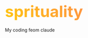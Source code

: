 # sprituality
My coding feom claude 
<!DOCTYPE html>
<html lang="en">
<head>
    <meta charset="UTF-8">
    <meta name="viewport" content="width=device-width, initial-scale=1.0">
    <title>Awakening to Ultimate Reality</title>
    <meta name="description" content="A spiritual journey through non-duality and ultimate reality. Discover your true nature through interactive meditation and self-inquiry.">
    <meta name="keywords" content="non-duality, spirituality, ultimate reality, self-inquiry, meditation, consciousness, awakening">
    <style>
        * {
            margin: 0;
            padding: 0;
            box-sizing: border-box;
        }

        body {
            font-family: 'Georgia', serif;
            background: linear-gradient(135deg, #0f0f23, #1a1a3a, #2d2d5f);
            color: #e8e8f0;
            min-height: 100vh;
            overflow-x: hidden;
        }

        .cosmic-bg {
            position: fixed;
            top: 0;
            left: 0;
            width: 100%;
            height: 100%;
            opacity: 0.3;
            z-index: -1;
        }

        .star {
            position: absolute;
            background: white;
            border-radius: 50%;
            animation: twinkle 2s infinite ease-in-out alternate;
        }

        @keyframes twinkle {
            0% { opacity: 0.3; transform: scale(1); }
            100% { opacity: 1; transform: scale(1.2); }
        }

        .container {
            max-width: 1200px;
            margin: 0 auto;
            padding: 0 20px;
            position: relative;
            z-index: 1;
        }

        header {
            text-align: center;
            padding: 60px 0;
            background: rgba(255, 255, 255, 0.05);
            backdrop-filter: blur(10px);
            border-radius: 0 0 50px 50px;
            margin-bottom: 40px;
        }

        h1 {
            font-size: 3.5em;
            background: linear-gradient(45deg, #ffd700, #ff6b6b, #4ecdc4, #45b7d1);
            background-size: 400% 400%;
            -webkit-background-clip: text;
            -webkit-text-fill-color: transparent;
            animation: gradientShift 8s ease infinite;
            margin-bottom: 20px;
        }

        @keyframes gradientShift {
            0% { background-position: 0% 50%; }
            50% { background-position: 100% 50%; }
            100% { background-position: 0% 50%; }
        }

        .subtitle {
            font-size: 1.3em;
            color: #b8b8c8;
            font-style: italic;
        }

        .nav-tabs {
            display: flex;
            justify-content: center;
            margin-bottom: 40px;
            gap: 10px;
            flex-wrap: wrap;
        }

        .tab-btn {
            background: rgba(255, 255, 255, 0.1);
            border: 2px solid rgba(255, 255, 255, 0.2);
            color: #e8e8f0;
            padding: 15px 25px;
            border-radius: 25px;
            cursor: pointer;
            transition: all 0.3s ease;
            font-size: 1em;
            backdrop-filter: blur(5px);
        }

        .tab-btn:hover, .tab-btn.active {
            background: rgba(255, 255, 255, 0.2);
            border-color: #4ecdc4;
            box-shadow: 0 0 20px rgba(78, 205, 196, 0.3);
            transform: translateY(-2px);
        }

        .content-section {
            display: none;
            background: rgba(255, 255, 255, 0.08);
            backdrop-filter: blur(15px);
            border-radius: 20px;
            padding: 40px;
            margin-bottom: 30px;
            border: 1px solid rgba(255, 255, 255, 0.1);
            animation: fadeIn 0.5s ease-in;
        }

        .content-section.active {
            display: block;
        }

        @keyframes fadeIn {
            from { opacity: 0; transform: translateY(20px); }
            to { opacity: 1; transform: translateY(0); }
        }

        .meditation-circle {
            width: 200px;
            height: 200px;
            border: 3px solid #4ecdc4;
            border-radius: 50%;
            margin: 30px auto;
            display: flex;
            align-items: center;
            justify-content: center;
            background: radial-gradient(circle, rgba(78, 205, 196, 0.1), transparent);
            animation: pulse 4s infinite ease-in-out;
            cursor: pointer;
            transition: all 0.3s ease;
        }

        .meditation-circle:hover {
            transform: scale(1.05);
            box-shadow: 0 0 30px rgba(78, 205, 196, 0.4);
        }

        @keyframes pulse {
            0%, 100% { transform: scale(1); opacity: 0.8; }
            50% { transform: scale(1.1); opacity: 1; }
        }

        .insight-card {
            background: linear-gradient(135deg, rgba(255, 215, 0, 0.1), rgba(255, 107, 107, 0.1));
            border-left: 4px solid #ffd700;
            padding: 25px;
            margin: 20px 0;
            border-radius: 10px;
            position: relative;
            overflow: hidden;
        }

        .insight-card::before {
            content: '';
            position: absolute;
            top: 0;
            left: -100%;
            width: 100%;
            height: 100%;
            background: linear-gradient(90deg, transparent, rgba(255, 255, 255, 0.1), transparent);
            animation: shimmer 3s infinite;
        }

        @keyframes shimmer {
            0% { left: -100%; }
            100% { left: 100%; }
        }

        .realization-tracker {
            display: grid;
            grid-template-columns: repeat(auto-fit, minmax(250px, 1fr));
            gap: 20px;
            margin: 30px 0;
        }

        .realization-item {
            background: rgba(255, 255, 255, 0.05);
            padding: 20px;
            border-radius: 15px;
            border: 1px solid rgba(255, 255, 255, 0.1);
            cursor: pointer;
            transition: all 0.3s ease;
            position: relative;
        }

        .realization-item:hover {
            background: rgba(255, 255, 255, 0.1);
            transform: translateY(-5px);
            box-shadow: 0 10px 25px rgba(0, 0, 0, 0.3);
        }

        .realization-item.realized {
            background: linear-gradient(135deg, rgba(78, 205, 196, 0.2), rgba(69, 183, 209, 0.2));
            border-color: #4ecdc4;
        }

        .unity-visualization {
            width: 100%;
            height: 300px;
            background: radial-gradient(circle at center, rgba(255, 215, 0, 0.3), rgba(78, 205, 196, 0.2), rgba(69, 183, 209, 0.1));
            border-radius: 20px;
            display: flex;
            align-items: center;
            justify-content: center;
            position: relative;
            overflow: hidden;
            margin: 30px 0;
        }

        .unity-circle {
            width: 150px;
            height: 150px;
            border: 2px solid rgba(255, 255, 255, 0.6);
            border-radius: 50%;
            position: absolute;
            animation: rotate 20s linear infinite;
        }

        .unity-circle:nth-child(2) {
            width: 200px;
            height: 200px;
            animation-duration: 15s;
            animation-direction: reverse;
        }

        .unity-circle:nth-child(3) {
            width: 100px;
            height: 100px;
            animation-duration: 10s;
        }

        @keyframes rotate {
            from { transform: rotate(0deg); }
            to { transform: rotate(360deg); }
        }

        .wisdom-quote {
            text-align: center;
            font-size: 1.4em;
            font-style: italic;
            color: #ffd700;
            margin: 30px 0;
            padding: 20px;
            background: rgba(255, 215, 0, 0.1);
            border-radius: 15px;
            position: relative;
        }

        .wisdom-quote::before,
        .wisdom-quote::after {
            content: '"';
            font-size: 2em;
            color: #4ecdc4;
            position: absolute;
        }

        .wisdom-quote::before {
            top: 10px;
            left: 20px;
        }

        .wisdom-quote::after {
            bottom: 10px;
            right: 20px;
        }

        .interactive-btn {
            background: linear-gradient(45deg, #4ecdc4, #45b7d1);
            border: none;
            color: white;
            padding: 15px 30px;
            font-size: 1.1em;
            border-radius: 25px;
            cursor: pointer;
            transition: all 0.3s ease;
            margin: 10px;
            box-shadow: 0 5px 15px rgba(78, 205, 196, 0.3);
        }

        .interactive-btn:hover {
            transform: translateY(-3px);
            box-shadow: 0 8px 25px rgba(78, 205, 196, 0.4);
        }

        .progress-bar {
            width: 100%;
            height: 8px;
            background: rgba(255, 255, 255, 0.1);
            border-radius: 4px;
            overflow: hidden;
            margin: 20px 0;
        }

        .progress-fill {
            height: 100%;
            background: linear-gradient(90deg, #4ecdc4, #45b7d1, #ffd700);
            border-radius: 4px;
            width: 0%;
            transition: width 1s ease;
        }

        .floating-elements {
            position: fixed;
            top: 0;
            left: 0;
            width: 100%;
            height: 100%;
            pointer-events: none;
            z-index: -1;
        }

        .floating-symbol {
            position: absolute;
            font-size: 2em;
            color: rgba(255, 255, 255, 0.1);
            animation: float 15s infinite ease-in-out;
        }

        @keyframes float {
            0%, 100% { transform: translateY(0px) rotate(0deg); }
            33% { transform: translateY(-20px) rotate(120deg); }
            66% { transform: translateY(10px) rotate(240deg); }
        }

        @media (max-width: 768px) {
            h1 { font-size: 2.5em; }
            .content-section { padding: 20px; }
            .nav-tabs { justify-content: center; }
            .tab-btn { padding: 10px 15px; font-size: 0.9em; }
        }
    </style>
</head>
<body>
    <div class="cosmic-bg"></div>
    <div class="floating-elements"></div>

    <div class="container">
        <header>
            <h1>Awakening to Ultimate Reality</h1>
            <p class="subtitle">A Journey Through Non-Duality and Spiritual Unity</p>
        </header>

        <div class="nav-tabs">
            <button class="tab-btn active" onclick="showSection('understanding')">Understanding</button>
            <button class="tab-btn" onclick="showSection('meditation')">Meditation</button>
            <button class="tab-btn" onclick="showSection('insights')">Insights</button>
            <button class="tab-btn" onclick="showSection('realization')">Realization</button>
            <button class="tab-btn" onclick="showSection('unity')">Unity</button>
        </div>

        <div id="understanding" class="content-section active">
            <h2 style="color: #4ecdc4; margin-bottom: 20px;">Understanding Non-Duality</h2>
            
            <div class="insight-card">
                <h3>What is Non-Duality?</h3>
                <p>Non-duality (Advaita) is the understanding that all apparent separations are illusions. The wave is not separate from the ocean, nor the cloud from the sky. You are not separate from the ultimate reality - you ARE ultimate reality experiencing itself.</p>
            </div>

            <div class="wisdom-quote">
                Tat tvam asi - That thou art
            </div>

            <div class="insight-card">
                <h3>The Illusion of Separation</h3>
                <p>The mind creates boundaries where none exist. Just as space inside a jar is not different from space outside the jar when the jar breaks, your consciousness is not separate from universal consciousness.</p>
            </div>

            <button class="interactive-btn" onclick="revealTruth()">Contemplate Your True Nature</button>
            <div id="truth-revelation" style="display: none; margin-top: 20px; padding: 20px; background: rgba(255, 215, 0, 0.1); border-radius: 10px;">
                <p><strong>You are not the thoughts that come and go.</strong><br>
                <strong>You are not the emotions that rise and fall.</strong><br>
                <strong>You are not the body that changes with time.</strong><br><br>
                <em>You are the unchanging awareness in which all experiences appear and disappear. You are the eternal witness, the pure consciousness that remains constant through all states of being.</em></p>
            </div>
        </div>

        <div id="meditation" class="content-section">
            <h2 style="color: #4ecdc4; margin-bottom: 20px;">Meditation on Unity</h2>
            
            <div class="meditation-circle" onclick="startMeditation()">
                <span id="meditation-text">Begin Self-Inquiry</span>
            </div>

            <div class="wisdom-quote">
                Who am I? Am I the body? Am I the mind? What remains when all identifications fall away?
            </div>

            <div class="insight-card">
                <h3>Guided Self-Inquiry</h3>
                <p>Click the circle above to begin a contemplative journey. Ask yourself: "Who or what is aware of my thoughts?" Notice that there's an awareness that observes all mental activity without being touched by it.</p>
            </div>

            <div id="meditation-guidance" style="display: none;">
                <div class="insight-card">
                    <h3>Present Moment Awareness</h3>
                    <p id="meditation-instruction">Close your eyes and notice: What is aware of this very moment? What knows that you are reading these words? That knowing awareness is your true Self.</p>
                </div>
            </div>
        </div>

        <div id="insights" class="content-section">
            <h2 style="color: #4ecdc4; margin-bottom: 20px;">Spiritual Insights</h2>

            <div class="insight-card">
                <h3>The Direct Path</h3>
                <p>You don't need to attain enlightenment - you need to recognize what you already are. Like the sun doesn't need to find light, you don't need to find consciousness. You ARE consciousness.</p>
            </div>

            <div class="wisdom-quote">
                The seeker, the seeking, and the sought are one
            </div>

            <div class="insight-card">
                <h3>Beyond Time and Space</h3>
                <p>Your true nature existed before your birth and will continue after your death. It is timeless, spaceless, and without attributes - yet it is more intimate to you than your own breath.</p>
            </div>

            <div class="insight-card">
                <h3>The Pathless Path</h3>
                <p>Spiritual seeking often involves looking for something that is already present. It's like a fish searching for water while swimming in the ocean. The very one who seeks is what is being sought.</p>
            </div>

            <button class="interactive-btn" onclick="generateInsight()">Receive a Spontaneous Insight</button>
            <div id="spontaneous-insight" style="margin-top: 20px;"></div>
        </div>

        <div id="realization" class="content-section">
            <h2 style="color: #4ecdc4; margin-bottom: 20px;">Recognition & Realization</h2>

            <p style="margin-bottom: 30px;">Track your journey of recognition. Click on each realization as it becomes clear to you:</p>

            <div class="progress-bar">
                <div class="progress-fill" id="progress"></div>
            </div>

            <div class="realization-tracker">
                <div class="realization-item" onclick="toggleRealization(this)">
                    <h4>I am not my thoughts</h4>
                    <p>Thoughts come and go, but I remain as the witness of all thoughts.</p>
                </div>
                
                <div class="realization-item" onclick="toggleRealization(this)">
                    <h4>I am not my body</h4>
                    <p>The body changes constantly, but my sense of "I" remains unchanged.</p>
                </div>
                
                <div class="realization-item" onclick="toggleRealization(this)">
                    <h4>I am pure awareness</h4>
                    <p>I am the consciousness in which all experiences appear.</p>
                </div>
                
                <div class="realization-item" onclick="toggleRealization(this)">
                    <h4>There is no separation</h4>
                    <p>The boundaries between self and other are conceptual, not real.</p>
                </div>
                
                <div class="realization-item" onclick="toggleRealization(this)">
                    <h4>I am eternal presence</h4>
                    <p>My true nature is timeless, beginningless, and endless.</p>
                </div>
                
                <div class="realization-item" onclick="toggleRealization(this)">
                    <h4>All is One</h4>
                    <p>There is only one reality appearing as many forms.</p>
                </div>
            </div>
        </div>

        <div id="unity" class="content-section">
            <h2 style="color: #4ecdc4; margin-bottom: 20px;">The Recognition of Unity</h2>

            <div class="unity-visualization">
                <div class="unity-circle"></div>
                <div class="unity-circle"></div>
                <div class="unity-circle"></div>
                <div style="text-align: center; z-index: 10; color: white; font-size: 1.2em;">
                    All paths lead to<br><strong>ONE</strong>
                </div>
            </div>

            <div class="wisdom-quote">
                When the drop realizes it's the ocean, fear disappears
            </div>

            <div class="insight-card">
                <h3>You Are Ultimate Reality</h3>
                <p>This is not a belief or philosophy - it's the most obvious fact about your existence. You are not IN ultimate reality; you ARE ultimate reality knowing itself as this apparent individual. The wave never stopped being ocean.</p>
            </div>

            <div class="insight-card">
                <h3>Living from This Understanding</h3>
                <p>When this recognition stabilizes, life continues but with a fundamental shift. Actions happen spontaneously, relationships become expressions of love, and every moment is recognized as a perfect unfolding of consciousness.</p>
            </div>

            <button class="interactive-btn" onclick="celebrateRealization()">Celebrate Your True Nature</button>
            <div id="celebration" style="display: none; text-align: center; margin-top: 30px;">
                <div style="font-size: 2em; color: #ffd700; margin: 20px 0;">✨ 🕉️ ✨</div>
                <p style="font-size: 1.3em; color: #4ecdc4;">Welcome home to your Self</p>
                <p style="font-style: italic; margin-top: 15px;">You have always been what you were seeking. The journey was just the play of consciousness recognizing its own nature.</p>
            </div>
        </div>
    </div>

    <script>
        // Create animated background
        function createStars() {
            const cosmicBg = document.querySelector('.cosmic-bg');
            for (let i = 0; i < 100; i++) {
                const star = document.createElement('div');
                star.className = 'star';
                star.style.left = Math.random() * 100 + '%';
                star.style.top = Math.random() * 100 + '%';
                star.style.width = Math.random() * 3 + 1 + 'px';
                star.style.height = star.style.width;
                star.style.animationDelay = Math.random() * 2 + 's';
                cosmicBg.appendChild(star);
            }
        }

        // Create floating spiritual symbols
        function createFloatingSymbols() {
            const symbols = ['🕉️', '☯️', '🔯', '∞', '◉', '◯'];
            const container = document.querySelector('.floating-elements');
            
            symbols.forEach((symbol, index) => {
                const element = document.createElement('div');
                element.className = 'floating-symbol';
                element.textContent = symbol;
                element.style.left = Math.random() * 100 + '%';
                element.style.top = Math.random() * 100 + '%';
                element.style.animationDelay = index * 2 + 's';
                container.appendChild(element);
            });
        }

        // Tab navigation
        function showSection(sectionId) {
            // Hide all sections
            document.querySelectorAll('.content-section').forEach(section => {
                section.classList.remove('active');
            });
            
            // Remove active class from all tabs
            document.querySelectorAll('.tab-btn').forEach(btn => {
                btn.classList.remove('active');
            });
            
            // Show selected section
            document.getElementById(sectionId).classList.add('active');
            
            // Add active class to clicked tab
            event.target.classList.add('active');
        }

        // Meditation functionality
        let meditationActive = false;
        let meditationTimer;

        function startMeditation() {
            if (!meditationActive) {
                meditationActive = true;
                const circle = document.querySelector('.meditation-circle');
                const text = document.getElementById('meditation-text');
                const guidance = document.getElementById('meditation-guidance');
                const instruction = document.getElementById('meditation-instruction');
                
                const instructions = [
                    "Notice the awareness that knows you are aware...",
                    "What remains constant through all changing experiences?",
                    "Who or what is reading these words right now?",
                    "Can you find the one who is looking?",
                    "Rest as the knowing presence that you are...",
                    "You are the space in which all thoughts appear and disappear"
                ];
                
                let index = 0;
                text.textContent = "Inquiring...";
                guidance.style.display = 'block';
                
                meditationTimer = setInterval(() => {
                    instruction.textContent = instructions[index % instructions.length];
                    index++;
                }, 4000);
                
                setTimeout(() => {
                    if (meditationTimer) {
                        clearInterval(meditationTimer);
                        text.textContent = "Begin Self-Inquiry";
                        meditationActive = false;
                        instruction.textContent = "The one who was seeking is the one who was sought. Rest in this recognition.";
                    }
                }, 24000);
            }
        }

        // Truth revelation
        function revealTruth() {
            const revelation = document.getElementById('truth-revelation');
            revelation.style.display = 'block';
            revelation.style.animation = 'fadeIn 1s ease-in';
        }

        // Insight generation
        function generateInsight() {
            const insights = [
                "The seeker is the sought. The journey ends where it began - in your own being.",
                "You are not a person having spiritual experiences. You are spirit having a human experience.",
                "Enlightenment is not something you achieve. It's something you already are.",
                "The wave doesn't need to search for the ocean. It IS the ocean.",
                "Your true face is the face you had before your parents were born.",
                "God is not separate from you. You are how God knows itself in this form.",
                "The silence between thoughts is your natural state of being.",
                "Love is not something you do. Love is what you are when all barriers dissolve."
            ];
            
            const randomInsight = insights[Math.floor(Math.random() * insights.length)];
            const container = document.getElementById('spontaneous-insight');
            
            container.innerHTML = `
                <div class="insight-card" style="border-left-color: #ffd700;">
                    <h4 style="color: #ffd700;">Spontaneous Recognition</h4>
                    <p style="font-style: italic;">${randomInsight}</p>
                </div>
            `;
        }

        // Realization tracking
        function toggleRealization(element) {
            element.classList.toggle('realized');
            updateProgress();
        }

        function updateProgress() {
            const totalItems = document.querySelectorAll('.realization-item').length;
            const realizedItems = document.querySelectorAll('.realization-item.realized').length;
            const percentage = (realizedItems / totalItems) * 100;
            
            document.getElementById('progress').style.width = percentage + '%';
        }

        // Celebration
        function celebrateRealization() {
            document.getElementById('celebration').style.display = 'block';
            
            // Create sparkle effect
            for (let i = 0; i < 20; i++) {
                setTimeout(() => {
                    const sparkle = document.createElement('div');
                    sparkle.textContent = '✨';
                    sparkle.style.position = 'fixed';
                    sparkle.style.left = Math.random() * window.innerWidth + 'px';
                    sparkle.style.top = Math.random() * window.innerHeight + 'px';
                    sparkle.style.fontSize = '2em';
                    sparkle.style.pointerEvents = 'none';
                    sparkle.style.zIndex = '1000';
                    sparkle.style.animation = 'fadeIn 2s ease-out forwards';
                    document.body.appendChild(sparkle);
                    
                    setTimeout(() => sparkle.remove(), 2000);
                }, i * 100);
            }
        }

        // Initialize the page
        document.addEventListener('DOMContentLoaded', function() {
            createStars();
            createFloatingSymbols();
        });
    </script>
</body>
</html>
